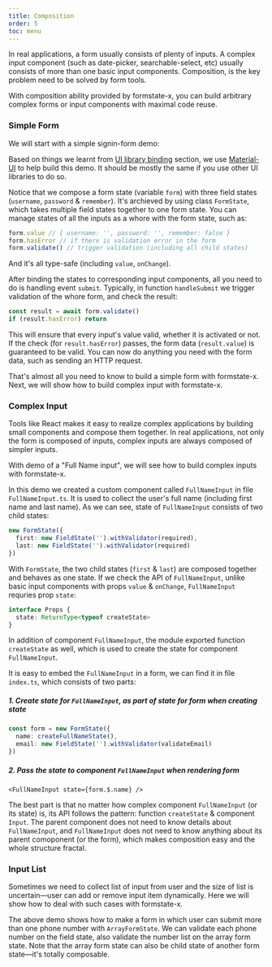 ```yaml
---
title: Composition
order: 5
toc: menu
---
```


In real applications, a form usually consists of plenty of inputs. A complex input component (such as date-picker, searchable-select, etc) usually consists of more than one basic input components. Composition, is the key problem need to be solved by form tools.

With composition ability provided by formstate-x, you can build arbitrary complex forms or input components with maximal code reuse.

### Simple Form

We will start with a simple signin-form demo:

<code src="./signin-form.tsx"></code>

Based on things we learnt from [UI library binding](/TODO) section, we use [Material-UI](https://mui.com/) to help build this demo. It should be mostly the same if you use other UI libraries to do so.

Notice that we compose a form state (variable `form`) with three field states (`username`, `password` & `remember`). It's archieved by using class `FormState`, which takes multiple field states together to one form state. You can manage states of all the inputs as a whore with the form state, such as:

```ts
form.value // { username: '', password: '', remember: false }
form.hasError // if there is validation error in the form
form.validate() // trigger validation (including all child states)
```

And it's all type-safe (including `value`, `onChange`).

After binding the states to corresponding input components, all you need to do is handling event `submit`. Typically, in function `handleSubmit` we trigger validation of the whore form, and check the result:

```ts
const result = await form.validate()
if (result.hasError) return
```

This will ensure that every input's value valid, whether it is activated or not. If the check (for `result.hasError`) passes, the form data (`result.value`) is guaranteed to be valid. You can now do anything you need with the form data, such as sending an HTTP request.

That's almost all you need to know to build a simple form with formstate-x. Next, we will show how to build complex input with formstate-x.

### Complex Input

Tools like React makes it easy to realize complex applications by building small components and compose them together. In real applications, not only the form is composed of inputs, complex inputs are always composed of simpler inputs.

With demo of a "Full Name input", we will see how to build complex inputs with formstate-x.

<code src="./full-name-input/index.tsx"></code>

In this demo we created a custom component called `FullNameInput` in file `FullNameInput.ts`. It is used to collect the user's full name (including first name and last name). As we can see, state of `FullNameInput` consists of two child states:

```ts
new FormState({
  first: new FieldState('').withValidator(required),
  last: new FieldState('').withValidator(required)
})
```

With `FormState`, the two child states (`first` & `last`) are composed together and behaves as one state. If we check the API of `FullNameInput`, unlike basic input components with props `value` & `onChange`, `FullNameInput` requries prop `state`:

```ts
interface Props {
  state: ReturnType<typeof createState>
}
```

In addition of component `FullNameInput`, the module exported function `createState` as well, which is used to create the state for component `FullNameInput`.

It is easy to embed the `FullNameInput` in a form, we can find it in file `index.ts`, which consists of two parts:

##### 1. Create state for `FullNameInput`, as part of state for form when creating state

```ts
const form = new FormState({
  name: createFullNameState(),
  email: new FieldState('').withValidator(validateEmail)
})
```

##### 2. Pass the state to component `FullNameInput` when rendering form

```tsx | pure
<FullNameInput state={form.$.name} />
```

The best part is that no matter how complex component `FullNameInput` (or its state) is, its API follows the pattern: function `createState` & component `Input`. The parent component does not need to know details about `FullNameInput`, and `FullNameInput` does not need to know anything about its parent comoponent (or the form), which makes composition easy and the whole structure fractal.

### Input List

Sometimes we need to collect list of input from user and the size of list is uncertain—user can add or remove input item dynamically. Here we will show how to deal with such cases with formstate-x.

<code src="./input-list.tsx"></code>

The above demo shows how to make a form in which user can submit more than one phone number with `ArrayFormState`. We can validate each phone number on the field state, also validate the number list on the array form state. Note that the array form state can also be child state of another form state—it's totally composable.
